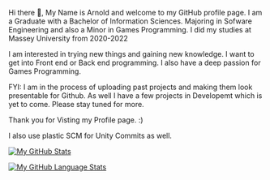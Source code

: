 

Hi there 👋, My Name is Arnold and welcome to my GitHub profile page. I am a Graduate with a Bachelor of Information Sciences. Majoring in Sofware Engineering and also a Minor in Games Programming. 
I did my studies at Massey University from 2020-2022

I am interested in trying new things and gaining new knowledge. I want to get into Front end or Back end programming. I also have a deep passion for Games Programming.


FYI: I am in the process of uploading past projects and making them look presentable for Github. As well I have a few projects in Developemt which is yet to come. Please stay tuned for more.

Thank you for Visting my Profile page. :)

I also use plastic SCM for Unity Commits as well. 


[![My GitHub Stats](https://github-readme-stats.vercel.app/api/?MrArnoldInTech=jasongaylord&count_private=true&theme=tokyonight&showicons=true)]()

[![My GitHub Language Stats](https://github-readme-stats.vercel.app/api/top-langs/?MrArnoldInTech=jasongaylord&langs_count=5&theme=tokyonight)]()




<!--
**Arnold-2020/Arnold-2020** is a ✨ _special_ ✨ repository because its `README.md` (this file) appears on your GitHub profile.

Here are some ideas to get you started:

- 🔭 I’m currently working on ...
- 🌱 I’m currently learning ...
- 👯 I’m looking to collaborate on ...
- 🤔 I’m looking for help with ...
- 💬 Ask me about ...
- 📫 How to reach me: ...
- 😄 Pronouns: ...
- ⚡ Fun fact: ...
-->
